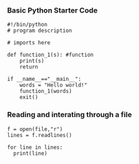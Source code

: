 ### Basic Python Starter Code
```
#!/bin/python
# program description

# imports here

def function_1(s): #function
    print(s)
    return  

if __name__=="__main__":
    words = "Hello world!"
    function_1(words)
    exit()
```


### Reading and interating through a file
```
f = open(file,"r")
lines = f.readlines()

for line in lines:
  print(line)
```
